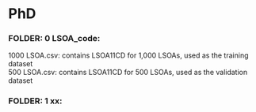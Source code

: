 # PhD
### FOLDER: 0 LSOA_code:
1000 LSOA.csv: contains LSOA11CD for 1,000 LSOAs, used as the training dataset  
500 LSOA.csv: contains LSOA11CD for 500 LSOAs, used as the validation dataset  
### FOLDER: 1 xx:
